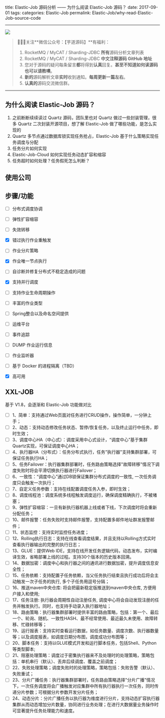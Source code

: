 title: Elastic-Job 源码分析 —— 为什么阅读 Elastic-Job 源码？
date: 2017-09-01
tags:
categories: Elastic-Job
permalink: Elastic-Job/why-read-Elastic-Job-source-code

-------

![](http://www.yunai.me/images/common/wechat_mp_2017_07_31.jpg)

> 🙂🙂🙂关注**微信公众号：【芋道源码】**有福利：  
> 1. RocketMQ / MyCAT / Sharding-JDBC **所有**源码分析文章列表  
> 2. RocketMQ / MyCAT / Sharding-JDBC **中文注释源码 GitHub 地址**  
> 3. 您对于源码的疑问每条留言**都**将得到**认真**回复。**甚至不知道如何读源码也可以请教噢**。  
> 4. **新的**源码解析文章**实时**收到通知。**每周更新一篇左右**。  
> 5. **认真的**源码交流微信群。

-------


## 为什么阅读 Elastic-Job 源码？

1. 之前断断续续读过 Quartz 源码，团队里也对 Quartz 做过一些封装管理，很多 Quartz 二次封装开源项目，想了解 Elastic-Job 做了哪些功能，是怎么实现的
2. Quartz 多节点通过数据库锁实现任务抢占，Elastic-Job 基于什么策略实现任务调度与分配
3. 任务分片如何实现
4. Elastic-Job-Cloud 如何实现任务动态扩容和缩容
5. 任务超时如何处理？任务假死怎么判断？

## 使用公司

## 步骤/功能

* [ ] 分布式调度协调
* [ ] 弹性扩容缩容
* [ ] 失效转移
* [x] 错过执行作业重触发
* [ ] 作业分片策略
* [x] 作业唯一节点执行
* [ ] 自诊断并修复分布式不稳定造成的问题
* [x] 支持并行调度
* [ ] 支持作业生命周期操作
* [ ] 丰富的作业类型
* [ ] Spring整合以及命名空间提供
* [ ] 运维平台
* [ ] 事件追踪
* [ ] DUMP 作业运行信息
* [ ] 作业监听器
* [ ] 基于 Docker 的进程隔离（TBD）
* [x] 高可用


## XXL-JOB 

基于 V1.8，会逐渐和 Elastic-Job 功能做对比

* [ ] 1、简单：支持通过Web页面对任务进行CRUD操作，操作简单，一分钟上手；
* [ ] 2、动态：支持动态修改任务状态、暂停/恢复任务，以及终止运行中任务，即时生效；
* [ ] 3、调度中心HA（中心式）：调度采用中心式设计，“调度中心”基于集群Quartz实现，可保证调度中心HA；
* [ ] 4、执行器HA（分布式）：任务分布式执行，任务"执行器"支持集群部署，可保证任务执行HA；
* [ ] 5、任务Failover：执行器集群部署时，任务路由策略选择"故障转移"情况下调度失败时将会平滑切换执行器进行Failover；
* [ ] 6、一致性：“调度中心”通过DB锁保证集群分布式调度的一致性, 一次任务调度只会触发一次执行；
* [ ] 7、自定义任务参数：支持在线配置调度任务入参，即时生效；
* [ ] 8、调度线程池：调度系统多线程触发调度运行，确保调度精确执行，不被堵塞；
* [ ] 9、弹性扩容缩容：一旦有新执行器机器上线或者下线，下次调度时将会重新分配任务；
* [ ] 10、邮件报警：任务失败时支持邮件报警，支持配置多邮件地址群发报警邮件；
* [ ] 11、状态监控：支持实时监控任务进度；
* [ ] 12、Rolling执行日志：支持在线查看调度结果，并且支持以Rolling方式实时查看执行器输出的完整的执行日志；
* [ ] 13、GLUE：提供Web IDE，支持在线开发任务逻辑代码，动态发布，实时编译生效，省略部署上线的过程。支持30个版本的历史版本回溯。
* [ ] 14、数据加密：调度中心和执行器之间的通讯进行数据加密，提升调度信息安全性；
* [ ] 15、任务依赖：支持配置子任务依赖，当父任务执行结束且执行成功后将会主动触发一次子任务的执行, 多个子任务用逗号分隔；
* [ ] 16、推送maven中央仓库: 将会把最新稳定版推送到maven中央仓库, 方便用户接入和使用;
* [ ] 17、任务注册: 执行器会周期性自动注册任务, 调度中心将会自动发现注册的任务并触发执行。同时，也支持手动录入执行器地址；
* [ ] 18、路由策略：执行器集群部署时提供丰富的路由策略，包括：第一个、最后一个、轮询、随机、一致性HASH、最不经常使用、最近最久未使用、故障转移、忙碌转移等；
* [ ] 19、运行报表：支持实时查看运行数据，如任务数量、调度次数、执行器数量等；以及调度报表，如调度日期分布图，调度成功分布图等；
* [ ] 20、脚本任务：支持以GLUE模式开发和运行脚本任务，包括Shell、Python等类型脚本;
* [ ] 21、阻塞处理策略：调度过于密集执行器来不及处理时的处理策略，策略包括：单机串行（默认）、丢弃后续调度、覆盖之前调度；
* [ ] 22、失败处理策略；调度失败时的处理策略，策略包括：失败告警（默认）、失败重试；
* [ ] 23、分片广播任务：执行器集群部署时，任务路由策略选择"分片广播"情况下，一次任务调度将会广播触发对应集群中所有执行器执行一次任务，同时传递分片参数；可根据分片参数开发分片任务；
* [ ] 24、动态分片：分片广播任务以执行器为维度进行分片，支持动态扩容执行器集群从而动态增加分片数量，协同进行业务处理；在进行大数据量业务操作时可显著提升任务处理能力和速度。